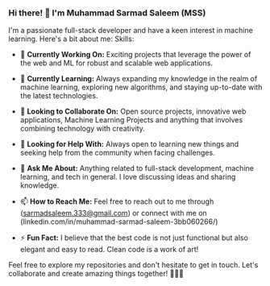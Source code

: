 ### Hi there! 👋 I'm  Muhammad Sarmad Saleem (MSS)

I'm a passionate full-stack developer and have a keen interest in machine learning. Here's a bit about me:
Skills:


- 🔭 **Currently Working On:** Exciting projects that leverage the power of the web and ML for robust and scalable web applications.

- 🌱 **Currently Learning:** Always expanding my knowledge in the realm of machine learning, exploring new algorithms, and staying up-to-date with the latest technologies.

- 👯 **Looking to Collaborate On:** Open source projects, innovative web applications, Machine Learning Projects and anything that involves combining technology with creativity.

- 🤔 **Looking for Help With:** Always open to learning new things and seeking help from the community when facing challenges.

- 💬 **Ask Me About:** Anything related to full-stack development, machine learning, and tech in general. I love discussing ideas and sharing knowledge.

- 📫 **How to Reach Me:** Feel free to reach out to me through (sarmadsaleem.333@gmail.com) or connect with me on (linkedin.com/in/muhammad-sarmad-saleem-3bb060266/)


- ⚡ **Fun Fact:** I believe that the best code is not just functional but also elegant and easy to read. Clean code is a work of art!

Feel free to explore my repositories and don't hesitate to get in touch. Let's collaborate and create amazing things together! 👨‍💻✨


